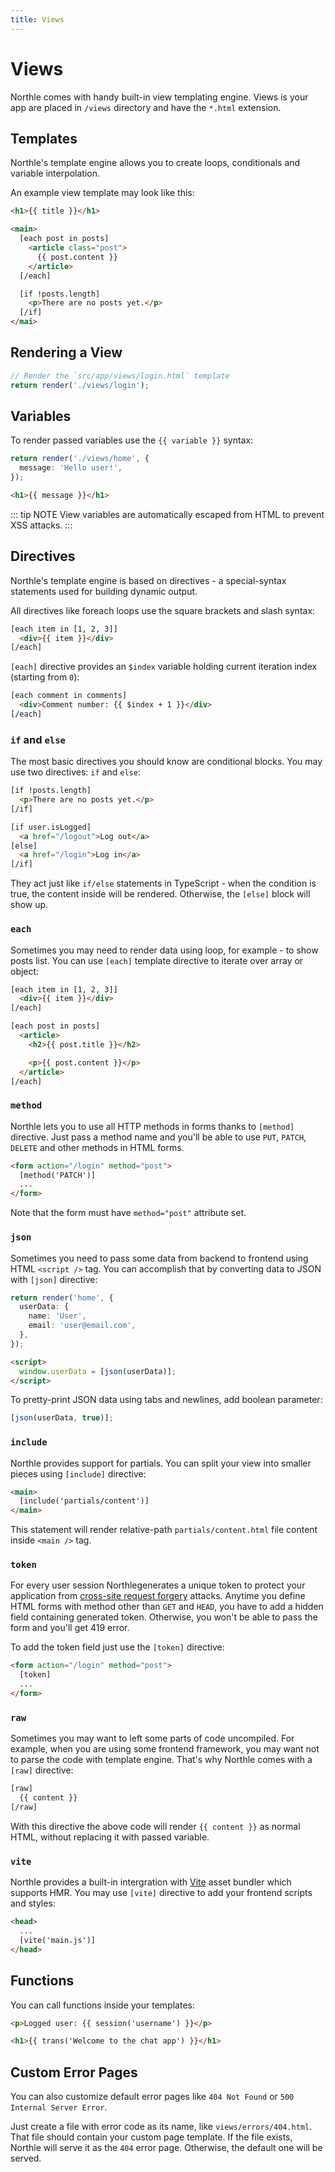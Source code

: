 ```yaml
---
title: Views
---
```


# Views

Northle comes with handy built-in view templating engine. Views is your app are placed in `/views` directory and have the `*.html` extension.

## Templates

Northle's template engine allows you to create loops, conditionals and variable interpolation.

An example view template may look like this:

```html
<h1>{{ title }}</h1>

<main>
  [each post in posts]
    <article class="post">
      {{ post.content }}
    </article>
  [/each]

  [if !posts.length]
    <p>There are no posts yet.</p>
  [/if]
</mai>
```

## Rendering a View

```ts
// Render the `src/app/views/login.html` template
return render('./views/login');
```

## Variables

To render passed variables use the `{{ variable }}` syntax:

```ts
return render('./views/home', {
  message: 'Hello user!',
});
```

```html
<h1>{{ message }}</h1>
```

::: tip NOTE
View variables are automatically escaped from HTML to prevent XSS attacks.
:::

## Directives

Northle's template engine is based on directives - a special-syntax statements used for building dynamic output.

All directives like foreach loops use the square brackets and slash syntax:

```html
[each item in [1, 2, 3]]
  <div>{{ item }}</div>
[/each]
```

`[each]` directive provides an `$index` variable holding current iteration index (starting from `0`):

```html
[each comment in comments]
  <div>Comment number: {{ $index + 1 }}</div>
[/each]
```

### `if` and `else`

The most basic directives you should know are conditional blocks. You may use two directives: `if` and `else`:

```html
[if !posts.length]
  <p>There are no posts yet.</p>
[/if]
```

```html
[if user.isLogged]
  <a href="/logout">Log out</a>
[else]
  <a href="/login">Log in</a>
[/if]
```

They act just like `if/else` statements in TypeScript - when the condition is true, the content inside will be rendered. Otherwise, the `[else]` block will show up.

### `each`

Sometimes you may need to render data using loop, for example - to show posts list. You can use `[each]` template directive to iterate over array or object:

```html
[each item in [1, 2, 3]]
  <div>{{ item }}</div>
[/each]
```

```html
[each post in posts]
  <article>
    <h2>{{ post.title }}</h2>

    <p>{{ post.content }}</p>
  </article>
[/each]
```

### `method`

Northle lets you to use all HTTP methods in forms thanks to `[method]` directive. Just pass a method name and you'll be able to use `PUT`, `PATCH`, `DELETE` and other methods in HTML forms.

```html
<form action="/login" method="post">
  [method('PATCH')]
  ...
</form>
```

Note that the form must have `method="post"` attribute set.

### `json`

Sometimes you need to pass some data from backend to frontend using HTML `<script />` tag. You can accomplish that by converting data to JSON with `[json]` directive:

```ts
return render('home', {
  userData: {
    name: 'User',
    email: 'user@email.com',
  },
});
```

```html
<script>
  window.userData = [json(userData)];
</script>
```

To pretty-print JSON data using tabs and newlines, add boolean parameter:

```ts
[json(userData, true)];
```

### `include`

Northle provides support for partials. You can split your view into smaller pieces using `[include]` directive:

```html
<main>
  [include('partials/content')]
</main>
```

This statement will render relative-path `partials/content.html` file content inside `<main />` tag.

### `token`

For every user session Northlegenerates a unique token to protect your application from [cross-site request forgery](https://en.wikipedia.org/wiki/Cross-site_request_forgery) attacks. Anytime you define HTML forms with method other than `GET` and `HEAD`, you have to add a hidden field containing generated token. Otherwise, you won't be able to pass the form and you'll get 419 error.

To add the token field just use the `[token]` directive:

```html
<form action="/login" method="post">
  [token]
  ...
</form>
```

### `raw`

Sometimes you may want to left some parts of code uncompiled. For example, when you are using some frontend framework, you may want not to parse the code with template engine. That's why Northle comes with a `[raw]` directive:

```html
[raw]
  {{ content }}
[/raw]
```

With this directive the above code will render `{{ content }}` as normal HTML, without replacing it with passed variable.

### `vite`

Northle provides a built-in intergration with [Vite](https://vitejs.dev) asset bundler which supports HMR. You may use `[vite]` directive to add your frontend scripts and styles:

```html
<head>
  ...
  [vite('main.js')]
</head>
```

## Functions

You can call functions inside your templates:

```html
<p>Logged user: {{ session('username') }}</p>
```

```html
<h1>{{ trans('Welcome to the chat app') }}</h1>
```

## Custom Error Pages

You can also customize default error pages like `404 Not Found` or `500 Internal Server Error`.

Just create a file with error code as its name, like `views/errors/404.html`. That file should contain your custom page template. If the file exists, Northle will serve it as the `404` error page. Otherwise, the default one will be served.
